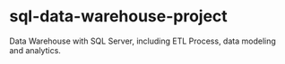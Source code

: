 # sql-data-warehouse-project
Data Warehouse with SQL Server, including ETL Process, data modeling and analytics.
